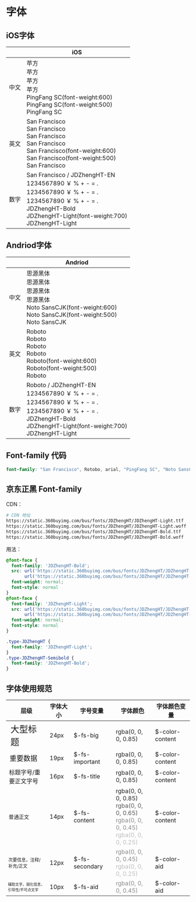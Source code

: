 # 字体

## iOS字体

<table>
  <thead>
    <th></th>
    <th>iOS</th>
  </thead>
  <tbody class="typo-content">
    <tr>
      <td class="typo-content-title typo-PingFang-Semibold">中文</td>
      <td>
        <div class="typo-PingFang-Medium-text">苹方</div>
        <div class="typo-content-demo">
          <div class="typo-PingFang-Semibold">苹方</div>
          <div class="typo-PingFang-Medium">苹方</div>
          <div class="typo-PingFang">苹方</div>
        </div>
        <div>
          <div class="typo-PingFang-Semibold">PingFang SC(font-weight:600)</div>
          <div class="typo-PingFang-Medium">PingFang SC(font-weight:500)</div>
          <div class="typo-PingFang">PingFang SC</div>
        </div>
      </td>
    </tr>
    <tr>
      <td class="typo-content-title typo-PingFang-Semibold">英文</td>
      <td>
        <div class="typo-PingFang-Medium-text">San Francisco</div>
        <div class="typo-content-demo">
          <div class="typo-SanFrancisco-Semibold">San Francisco</div>
          <div class="typo-SanFrancisco-Regular">San Francisco</div>
          <div class="typo-SanFrancisco">San Francisco</div>
        </div>
        <div>
          <div class="typo-SanFrancisco-Semibold">San Francisco(font-weight:600)</div>
          <div class="typo-SanFrancisco-Regular">San Francisco(font-weight:500)</div>
          <div class="typo-SanFrancisco">San Francisco</div>
        </div>
      </td>
    </tr>
    <tr>
      <td class="typo-content-title typo-PingFang-Semibold">数字</td>
      <td>
        <div class="typo-PingFang-Medium-text">San Francisco / JDZhengHT-EN</div>
        <div class="typo-content-demo">
          <div class="typo-JDZhengHT-Semibold">1234567890 ￥ % + - = .</div>
          <div class="typo-JDZhengHT-Medium">1234567890 ￥ % + - = .</div>
          <div class="typo-JDZhengHT">1234567890 ￥ % + - = .</div>
        </div>
        <div>
          <div class="typo-PingFang-Semibold">JDZhengHT-Bold</div>
          <div class="typo-PingFang-Medium">JDZhengHT-Light(font-weight:700)</div>
          <div class="typo-PingFang">JDZhengHT-Light</div>
        </div>
      </td>
    </tr>
  </tbody>
</table>

## Andriod字体

<table>
  <thead>
    <th></th>
    <th>Andriod</th>
  </thead>
  <tbody class="typo-content">
    <tr>
      <td class="typo-content-title typo-PingFang-Semibold">中文</td>
      <td>
        <div class="typo-PingFang-Medium-text">思源黑体</div>
        <div class="typo-content-demo">
          <div class="typo-Source-Medium">思源黑体</div>
          <div class="typo-Source-Normal">思源黑体</div>
          <div class="typo-Source">思源黑体</div>
        </div>
        <div>
          <div class="typo-Source-Medium">Noto SansCJK(font-weight:600)</div>
          <div class="typo-Source-Normal">Noto SansCJK(font-weight:500)</div>
          <div class="typo-Source">Noto SansCJK</div>
        </div>
      </td>
    </tr>
    <tr>
      <td class="typo-content-title typo-PingFang-Semibold">英文</td>
      <td>
        <div class="typo-PingFang-Medium-text">Roboto</div>
        <div class="typo-content-demo">
          <div class="typo-Roboto-Medium">Roboto</div>
          <div class="typo-Roboto-Normal">Roboto</div>
          <div class="typo-Roboto">Roboto</div>
        </div>
        <div>
          <div class="typo-Roboto-Medium">Roboto(font-weight:600)</div>
          <div class="typo-Roboto-Normal">Roboto(font-weight:500)</div>
          <div class="typo-Roboto">Roboto</div>
        </div>
      </td>
    </tr>
    <tr>
      <td class="typo-content-title typo-PingFang-Semibold">数字</td>
      <td>
        <div class="typo-PingFang-Medium-text">Roboto / JDZhengHT-EN</div>
        <div class="typo-content-demo">
          <div class="typo-JDZhengHT-Semibold">1234567890 ￥ % + - = .</div>
          <div class="typo-JDZhengHT-Medium">1234567890 ￥ % + - = .</div>
          <div class="typo-JDZhengHT">1234567890 ￥ % + - = .</div>
        </div>
        <div>
          <div class="typo-PingFang-Semibold">JDZhengHT-Bold</div>
          <div class="typo-PingFang-Medium">JDZhengHT-Light(font-weight:700)</div>
          <div class="typo-PingFang">JDZhengHT-Light</div>
        </div>
      </td>
    </tr>
  </tbody>
</table>

## Font-family 代码
```scss
font-family: "San Francisco", Rotobo, arial, "PingFang SC", "Noto SansCJK", "Microsoft Yahei", sans-serif;
```


## 京东正黑 Font-family

CDN：

``` bash
# CDN 地址
https://static.360buyimg.com/bus/fonts/JDZhengHT/JDZhengHT-Light.ttf
https://static.360buyimg.com/bus/fonts/JDZhengHT/JDZhengHT-Light.woff
https://static.360buyimg.com/bus/fonts/JDZhengHT/JDZhengHT-Bold.ttf
https://static.360buyimg.com/bus/fonts/JDZhengHT/JDZhengHT-Bold.woff
```

用法：

```scss
@font-face {
  font-family: 'JDZhengHT-Bold';
  src: url('https://static.360buyimg.com/bus/fonts/JDZhengHT/JDZhengHT-Bold.woff') format('woff'), /* chrome, firefox */
       url('https://static.360buyimg.com/bus/fonts/JDZhengHT/JDZhengHT-Bold.ttf') format('truetype'); /* chrome, firefox, opera, Safari, Android, iOS 4.2+*/
  font-weight: normal;
  font-style: normal
}
@font-face {
  font-family: 'JDZhengHT-Light';
  src: url('https://static.360buyimg.com/bus/fonts/JDZhengHT/JDZhengHT-Light.woff') format('woff'), /* chrome, firefox */
       url('https://static.360buyimg.com/bus/fonts/JDZhengHT/JDZhengHT-Light.ttf') format('truetype'); /* chrome, firefox, opera, Safari, Android, iOS 4.2+*/
  font-weight: normal;
  font-style: normal
}

.type-JDZhengHT {
  font-family: 'JDZhengHT-Light';
}
.type-JDZhengHT-Semibold {
  font-family: 'JDZhengHT-Bold';
}
```

## 字体使用规范

<table>
  <thead>
    <tr>
      <th>层级</th>
      <th>字体大小</th>
      <th>字号变量</th>
      <th>字体颜色</th>
      <th>字体颜色变量</th>
    </tr>
  </thead>
  <tbody>
    <tr>
      <td style="font-size: 24px;">大型标题</td>
      <td>24px</td>
      <td>$-fs-big</td>
      <td style="color: rgba(0, 0, 0, 0.85);">rgba(0, 0, 0, 0.85)</td>
      <td>$-color-content</td>
    </tr>
    <tr>
      <td style="font-size: 19px;">重要数据</td>
      <td>19px</td>
      <td>$-fs-important</td>
      <td style="color: rgba(0, 0, 0, 0.85);">rgba(0, 0, 0, 0.85)</td>
      <td>$-color-content</td>
    </tr>
    <tr>
      <td style="font-size: 16px;">标题字号/重要正文字号</td>
      <td>16px</td>
      <td>$-fs-title</td>
      <td style="color: rgba(0, 0, 0, 0.85);">rgba(0, 0, 0, 0.85)</td>
      <td>$-color-content</td>
    </tr>
    <tr>
      <td style="font-size: 14px;">普通正文</td>
      <td>14px</td>
      <td>$-fs-content</td>
      <td>
        <div style="color: rgba(0, 0, 0, 0.85);">rgba(0, 0, 0, 0.85)</div>
        <div style="color: rgba(0, 0, 0, 0.65);">rgba(0, 0, 0, 0.65)</div>
        <div style="color: rgba(0, 0, 0, 0.45);">rgba(0, 0, 0, 0.45)</div>
        <div style="color: rgba(0, 0, 0, 0.25);">rgba(0, 0, 0, 0.25)</div>
      </td>
      <td>$-color-content</td>
    </tr>
    <tr>
      <td style="font-size: 12px;">次要信息，注释/补充/正文</td>
      <td>12px</td>
      <td>$-fs-secondary</td>
      <td>
        <div style="color: rgba(0, 0, 0, 0.45);">rgba(0, 0, 0, 0.45)</div>
        <div style="color: rgba(0, 0, 0, 0.25);">rgba(0, 0, 0, 0.25)</div>
      </td>
      <td>$-color-aid</td>
    </tr>
    <tr>
      <td style="font-size: 10px;">辅助文字，弱化信息，引导性/不可点文字</td>
      <td>10px</td>
      <td>$-fs-aid</td>
      <td style="color: rgba(0, 0, 0, 0.45);">rgba(0, 0, 0, 0.45)</td>
      <td>$-color-aid</td>
    </tr>
  </tbody>
</table>